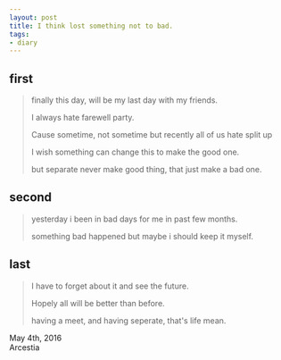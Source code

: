 ```yaml
---
layout: post
title: I think lost something not to bad.
tags:
- diary
---
```


## first

> finally this day, will be my last day with my friends.
>
> I always hate farewell party.
>
> Cause sometime, not sometime but recently all of us hate split up
>
> I wish something can change this to make the good one.
>
> but separate never make good thing, that just make a bad one.

## second

> yesterday i been in bad days for me in past few months.
>
> something bad happened but maybe i should keep it myself.

## last

> I have to forget about it and see the future.
>
> Hopely all will be better than before.
>
> having a meet, and having seperate, that's life mean.

May 4th, 2016 <br>
Arcestia
